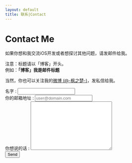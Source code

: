 ```yaml
---
layout: default
title: 联系|Contact
---
```


<div id="contact">
  <h1 class="pageTitle">Contact Me</h1>
  <div class="contactContent">
    <p class="intro">如果你想和我交流iOS开发或者想探讨其他问题，请发邮件给我。</p>
    <p>注意：标题请以「博客」开头。<br />例如：<b>「博客」我是邮件标题</b></p>
    <p>当然，你也可以关注我的<a href="http://weibo.com/fengzhichu">微博 (@-枫之楚-)</a>，发私信给我。</p>
  </div>

  <!-- Check user input value. -->
  <script>
    function validateMsg(name, email, message) {
      var insertHTMLContact = "<table><tr><td><input type="hidden" name="_next" value="{{ site.baseurl }}/contact.html" /></td></tr></table>";
      var insertHTMLThank = "<table><tr><td><input type="hidden" name="_next" value="{{ site.baseurl }}/thankyou.html" /></td></tr></table>";

      if (name == "" || email == "" || message == "") {
          alert("你有一项忘了填哦！");
          //window.location.href="{{ site.baseurl }}/contact.html";
          document.getElementById("insert").innerHTML = insertHTMLContact;
      } else {
          //window.location.href="{{ site.baseurl }}/thankyou.html";
          document.getElementById("insert").innerHTML = insertHTMLThank;
      };
    }
  </script>
  
  <form action="http://formspree.io/fengzhichu@foxmail.com" method="POST">
    <label for="name">名字 :</label>    
    <input type="text" id="name" name="name" class="full-width"><br>
    <label for="email">你的邮箱地址 :</label>
    <input type="email" id="email" name="_replyto" placeholder="user@domain.com" class="full-width"><br>
    <label for="message">你想说的话 :</label>
    <textarea name="message" id="message" cols="30" rows="10" class="full-width"></textarea><br>
    <input type="submit" value="Send" class="button">
    <input type="text" name="_gotcha" style="display:none" />
    <input type="hidden" name="_next" value="{{ site.baseurl }}/thankyou.html" />
    <input type="hidden" name="_subject" value="New submission!" />
  </form>
</div>
